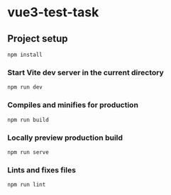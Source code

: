 # vue3-test-task

## Project setup
```
npm install
```

### Start Vite dev server in the current directory
```
npm run dev
```

### Compiles and minifies for production
```
npm run build
```

### Locally preview production build
```
npm run serve
```

### Lints and fixes files
```
npm run lint
```
